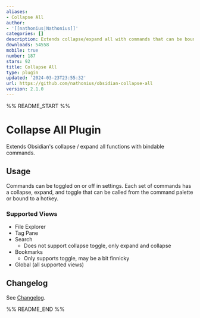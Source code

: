 ```yaml
---
aliases:
- Collapse All
author:
- '[[nathonius|Nathonius]]'
categories: []
description: Extends collapse/expand all with commands that can be bound to hotkeys.
downloads: 54558
mobile: true
number: 187
stars: 92
title: Collapse All
type: plugin
updated: '2024-03-23T23:55:32'
url: https://github.com/nathonius/obsidian-collapse-all
version: 2.1.0
---
```


%% README_START %%

# Collapse All Plugin

Extends Obsidian's collapse / expand all functions with bindable commands.

## Usage

Commands can be toggled on or off in settings. Each set of commands has a collapse, expand, and toggle that can be called from the command palette or bound to a hotkey.

### Supported Views

- File Explorer
- Tag Pane
- Search
  - Does not support collapse toggle, only expand and collapse
- Bookmarks
  - Only supports toggle, may be a bit finnicky
- Global (all supported views)

## Changelog

See [Changelog](CHANGELOG.md).


%% README_END %%